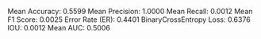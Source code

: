 Mean Accuracy: 0.5599
Mean Precision: 1.0000
Mean Recall: 0.0012
Mean F1 Score: 0.0025
Error Rate (ER): 0.4401
BinaryCrossEntropy Loss: 0.6376
IOU: 0.0012
Mean AUC: 0.5006
